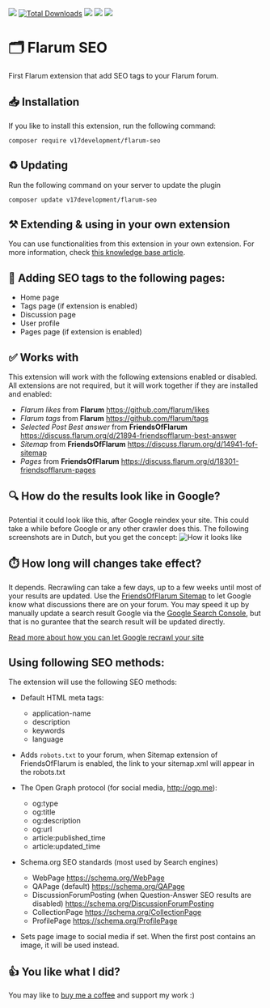 ![](https://img.shields.io/github/issues/v17development/flarum-seo.svg) [![Total Downloads](https://poser.pugx.org/v17development/flarum-seo/downloads)](https://packagist.org/packages/v17development/flarum-seo) ![](https://img.shields.io/github/stars/v17development/flarum-seo.svg) ![](https://img.shields.io/github/license/v17development/flarum-seo.svg) ![](https://img.shields.io/packagist/v/v17development/flarum-seo.svg)

# 🗂️ Flarum SEO 
First Flarum extension that add SEO tags to your Flarum forum.

## 📥 Installation
If you like to install this extension, run the following command:
```
composer require v17development/flarum-seo
```

## ♻ Updating
Run the following command on your server to update the plugin
```
composer update v17development/flarum-seo
```

## ⚒️ Extending & using in your own extension
You can use functionalities from this extension in your own extension. For more information, check [this knowledge base article](https://community.v17.dev/knowledgebase/22-extending-the-seo-extension).

## 🎁 Adding SEO tags to the following pages:
- Home page
- Tags page (if extension is enabled)
- Discussion page
- User profile
- Pages page (if extension is enabled)

## ✅ Works with
This extension will work with the following extensions enabled or disabled. All extensions are not required, but it will work together if they are installed and enabled:
- *Flarum likes* from **Flarum** https://github.com/flarum/likes
- *Flarum tags* from **Flarum** https://github.com/flarum/tags
- *Selected Post Best answer* from **FriendsOfFlarum** https://discuss.flarum.org/d/21894-friendsofflarum-best-answer
- *Sitemap* from **FriendsOfFlarum** https://discuss.flarum.org/d/14941-fof-sitemap
- *Pages* from **FriendsOfFlarum** https://discuss.flarum.org/d/18301-friendsofflarum-pages

## 🔍 How do the results look like in Google?
Potential it could look like this, after Google reindex your site. This could take a while before Google or any other crawler does this. The following screenshots are in Dutch, but you get the concept:
![How it looks like](https://i.ibb.co/5FgjNdp/Screenshot-152.png)

## ⏱️ How long will changes take effect?
It depends. Recrawling can take a few days, up to a few weeks until most of your results are updated. Use the [FriendsOfFlarum Sitemap](https://discuss.flarum.org/d/14941-fof-sitemap) to let Google know what discussions there are on your forum. You may speed it up by manually update a search result Google via the [Google Search Console](https://search.google.com/search-console/about), but that is no gurantee that the search result will be updated directly.

[Read more about how you can let Google recrawl your site](https://support.google.com/webmasters/answer/6065812)

## Using following SEO methods:
The extension will use the following SEO methods:
- Default HTML meta tags:
  - application-name
  - description
  - keywords
  - language
- Adds ``robots.txt`` to your forum, when Sitemap extension of FriendsOfFlarum is enabled, the link to your sitemap.xml will appear in the robots.txt
- The Open Graph protocol (for social media, http://ogp.me):
  - og:type
  - og:title
  - og:description
  - og:url
  - article:published_time
  - article:updated_time
 
- Schema.org SEO standards (most used by Search engines)
  - WebPage https://schema.org/WebPage
  - QAPage (default) https://schema.org/QAPage
  - DiscussionForumPosting (when Question-Answer SEO results are disabled) https://schema.org/DiscussionForumPosting
  - CollectionPage https://schema.org/CollectionPage
  - ProfilePage https://schema.org/ProfilePage

- Sets page image to social media if set. When the first post contains an image, it will be used instead.

## 👍 You like what I did?
You may like to [buy me a coffee](https://www.buymeacoffee.com/jaspervriends) and support my work :)
